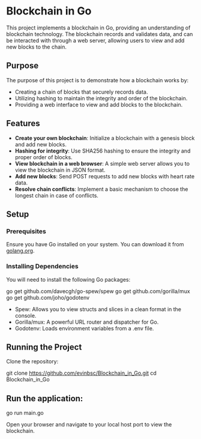 # Blockchain in Go

This project implements a blockchain in Go, providing an understanding of blockchain technology. The blockchain records and validates data, and can be interacted with through a web server, allowing users to view and add new blocks to the chain.

## Purpose

The purpose of this project is to demonstrate how a blockchain works by:
- Creating a chain of blocks that securely records data.
- Utilizing hashing to maintain the integrity and order of the blockchain.
- Providing a web interface to view and add blocks to the blockchain.

## Features

- **Create your own blockchain**: Initialize a blockchain with a genesis block and add new blocks.
- **Hashing for integrity**: Use SHA256 hashing to ensure the integrity and proper order of blocks.
- **View blockchain in a web browser**: A simple web server allows you to view the blockchain in JSON format.
- **Add new blocks**: Send POST requests to add new blocks with heart rate data.
- **Resolve chain conflicts**: Implement a basic mechanism to choose the longest chain in case of conflicts.

## Setup

### Prerequisites

Ensure you have Go installed on your system. You can download it from [golang.org](https://golang.org/dl/).

### Installing Dependencies

You will need to install the following Go packages:

go get github.com/davecgh/go-spew/spew
go get github.com/gorilla/mux
go get github.com/joho/godotenv

- Spew: Allows you to view structs and slices in a clean format in the console.
- Gorilla/mux: A powerful URL router and dispatcher for Go.
- Godotenv: Loads environment variables from a .env file.

## Running the Project

Clone the repository:

git clone https://github.com/evinbsc/Blockchain_in_Go.git
cd Blockchain_in_Go

## Run the application:

go run main.go

Open your browser and navigate to your local host port to view the blockchain.
